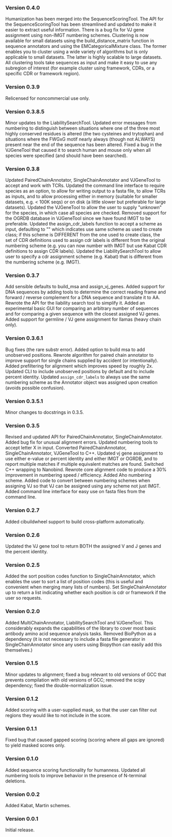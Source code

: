 ### Version 0.4.0
Humanization has been merged into the SequenceScoringTool. The
API for the SequenceScoringTool has been streamlined and updated
to make it easier to extract useful information. There is a bug
fix for VJ gene assignment using non-IMGT numbering schemes.
Clustering is now available for small datasets using the
build_distance_matrix function in sequence annotators and using
the EMCategoricalMixture class. The former enables you to cluster
using a wide variety of algorithms but is only applicable to small
datasets. The latter is highly scalable to large datasets. All
clustering tools take sequences as input and make it easy to use
any subregion of interest (for example cluster using framework,
CDRs, or a specific CDR or framework region).

### Version 0.3.9
Relicensed for noncommercial use only.

### Version 0.3.8.5
Minor updates to the LiabilitySearchTool. Updated error messages
from numbering to distinguish between situations where one of
the three most highly conserved residues is altered (the two
cysteines and trytophan) and situations where the FWGxG motif
nearly always (though not ALWAYS) present near the end of the
sequence has been altered. Fixed a bug in the VJGeneTool that
caused it to search human and mouse only when all species were
specified (and should have been searched).

### Version 0.3.8
Updated PairedChainAnnotator, SingleChainAnnotator and VJGeneTool
to accept and work with TCRs. Updated the command line interface
to require species as an option, to allow for writing output to
a fasta file, to allow TCRs as inputs, and to allow processing
either in memory (suitable for smaller datasets, e.g. < 100K seqs)
or on disk (a little slower but preferable for large datasets).
Updated the VJGeneTool to allow the user to supply "unknown" for
the species, in which case all species are checked. Removed support
for the OGRDB database in VJGeneTool since we have found IMGT to
be preferable. Updated the assign_cdr_labels function to accept
a scheme as input, defaulting to "" which indicates use same scheme
as used to create class; if this scheme is DIFFERENT from the one
used to create class, the set of CDR definitions used to assign
cdr labels is different from the original numbering scheme (e.g.
you can now number with IMGT but use Kabat CDR definitions to
assign CDR labels). Updated the LiabilitySearchTool to allow user
to specify a cdr assignment scheme (e.g. Kabat) that is different
from the numbering scheme (e.g. IMGT).

### Version 0.3.7
Add sensible defaults to build_msa and assign_vj_genes.
Added support for DNA sequences by adding tools to determine
the correct reading frame and forward / reverse complement
for a DNA sequence and translate it to AA. Rewrote the API
for the liability search tool to simplify it. Added an
experimental basic GUI for comparing an arbitrary number
of sequences and for comparing a given sequence with the
closest assigned VJ genes. Added support for germline / VJ
gene assignment for llamas (heavy chain only).

### Version 0.3.6.1
Bug fixes (the rare substr error). Added option to build msa to
add unobserved positions. Rewrote algorithm for paired chain annotator
to improve support for single chains supplied by accident (or
intentionally). Added prefiltering for alignment which improves speed
by roughly 2x. Updated CLI to include unobserved positions by default
and to include percent identity. Updated `assign_cdr_labels` to
always use the same numbering scheme as the Annotator object was
assigned upon creation (avoids possible confusion).

### Version 0.3.5.1
Minor changes to docstrings in 0.3.5.

### Version 0.3.5
Revised and updated API for PairedChainAnnotator, SingleChainAnnotator.
Added bug fix for unusual alignment errors. Updated numbering tools to
accept letter X in input. Converted PairedChainAnnotator,
SingleChainAnnotator, VJGeneTool to C++. Updated vj gene assignment
to use either e-value or percent identity and either IMGT or OGRDB,
and to report multiple matches if multiple equivalent matches are
found. Switched C++ wrapping to Nanobind. Rewrote core alignment code
to produce a 30% improvement in numbering speed / efficiency.
Added Aho numbering scheme. Added code to convert between numbering
schemes when assigning VJ so that VJ can be assigned using any
scheme not just IMGT. Added command line interface for easy
use on fasta files from the command line.

### Version 0.2.7
Added cibuildwheel support to build cross-platform automatically.

### Version 0.2.6
Updated the VJ gene tool to return BOTH the assigned V and J genes and the
percent identity.

### Version 0.2.5
Added the sort position codes function to SingleChainAnnotator, which enables
the user to sort a list of position codes (this is useful and convenient when
merging many lists of numbers). Set SingleChainAnnotator up to return a list
indicating whether each position is cdr or framework if the user so requests.

### Version 0.2.0
Added MultiChainAnnotator, LiabilitySearchTool and VJGeneTool. This
considerably expands the capabilities of the library to cover most basic
antibody amino acid sequence analysis tasks. Removed BioPython as a dependency
(it is not necessary to include a fasta file generator in SingleChainAnnotator
since any users using Biopython can easily add this themselves.)

### Version 0.1.5
Minor updates to alignment; fixed a bug relevant to old versions
of GCC that prevents compilation with old versions of GCC; removed
the scipy dependency; fixed the double-normalization issue.

### Version 0.1.2
Added scoring with a user-supplied mask, so that the
user can filter out regions they would like to not include
in the score.

### Version 0.1.1
Fixed bug that caused gapped scoring (scoring where all
gaps are ignored) to yield masked scores only.

### Version 0.1.0
Added sequence scoring functionality for humanness.
Updated all numbering tools to improve behavior in
the presence of N-terminal deletions.

### Version 0.0.2
Added Kabat, Martin schemes.

### Version 0.0.1
Initial release.
